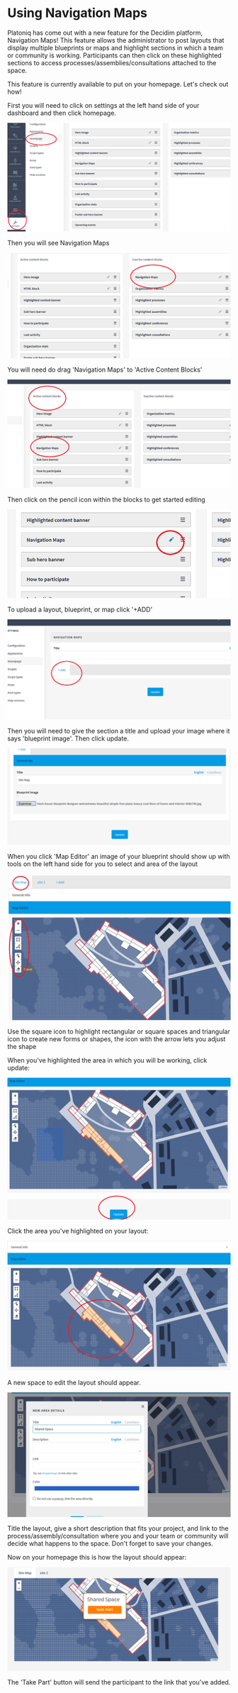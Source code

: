 # Using Navigation Maps

Platoniq has come out with a new feature for the Decidim platform, Navigation Maps! This feature allows the administrator to post layouts that display multiple blueprints or maps and highlight sections in which a team or community is working. Participants can then click on these highlighted sections to access processes/assemblies/consultations attached to the space.

This feature is currently available to put on your homepage. Let's check out how!

First you will need to click on settings at the left hand side of your dashboard and then click homepage.

![figure 0](examples/guide/0.png)

Then you will see Navigation Maps

![figure 1](examples/guide/1.png)

You will need do drag 'Navigation Maps' to 'Active Content Blocks'

![figure 2](examples/guide/2.png)

Then click on the pencil icon within the blocks to get started editing

![figure 3](examples/guide/3.png)

To upload a layout, blueprint, or map click '+ADD'

![figure 4](examples/guide/4.png)

Then you will need to give the section a title and upload your image where it says 'blueprint image'. Then click update.

![figure 5](examples/guide/5.png)

When you click 'Map Editor' an image of your blueprint should show up with tools on the left hand side for you to select and area of the layout

![figure 6.2](examples/guide/6.2.png)

Use the square icon to highlight rectangular or square spaces and triangular icon to create new forms or shapes, the icon with the arrow lets you adjust the shape

When you've highlighted the area in which you will be working, click update:

![figure 6.3](examples/guide/6.3.png)

Click the area you've highlighted on your layout:

![figure 6.4](examples/guide/6.4.png)

A new space to edit the layout should appear.

![figure 6.5](examples/guide/6.5.png)

Title the layout, give a short description that fits your project, and link to the process/assembly/consultation where you and your team or community will decide what happens to the space. Don't forget to save your changes.

Now on your homepage this is how the layout should appear:

![figure 6.6](examples/guide/6.6.png)

The 'Take Part' button will send the participant to the link that you've added.
